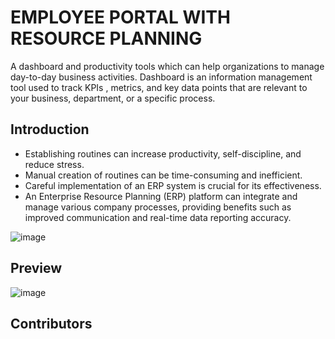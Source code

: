 # EMPLOYEE PORTAL WITH RESOURCE PLANNING
A dashboard and productivity tools which can help organizations to manage day-to-day business activities. Dashboard is an information management tool used to track KPIs , metrics, and key data points that are relevant to your business, department, or a specific process.


## Introduction

 - Establishing routines can increase productivity, self-discipline, and reduce stress.
 - Manual creation of routines can be time-consuming and inefficient.
 - Careful implementation of an ERP system is crucial for its effectiveness.
 - An Enterprise Resource Planning (ERP) platform can integrate and manage various company processes, providing benefits such as improved communication and real-time data reporting accuracy.

![image](https://user-images.githubusercontent.com/15231699/236397898-cff2e5c1-dcf6-4cee-bf80-515f8329444b.png)

## Preview
![image](https://user-images.githubusercontent.com/15231699/236398057-ff1ca4af-82ca-435a-a4ed-3e4527d5da20.png)

## Contributors
